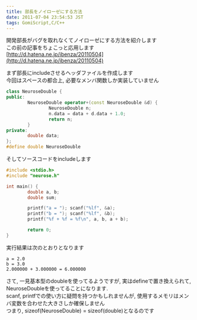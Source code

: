 ```yaml
---
title: 部長をノイローゼにする方法
date: 2011-07-04 23:54:53 JST
tags: GomiScript,C/C++
---
```


開発部長がバグを取れなくてノイローゼにする方法を紹介します  
この前の記事をちょこっと応用します  
[http://d.hatena.ne.jp/ibenza/20110504](http://d.hatena.ne.jp/ibenza/20110504)

  
まず部長にincludeさせるヘッダファイルを作成します  
今回はスペースの都合上, 必要なメンバ関数しか実装していません

```cpp
class NeuroseDouble {
public:
        NeuroseDouble operator+(const NeuroseDouble &d) {
                NeuroseDouble n;
                n.data = data + d.data + 1.0;
                return n;
        }
private:
        double data;
};
#define double NeuroseDouble
```

そしてソースコードをincludeします

```cpp
#include <stdio.h>
#include "neurose.h"

int main() {
        double a, b;
        double sum;

        printf("a = "); scanf("%lf", &a);
        printf("b = "); scanf("%lf", &b);
        printf("%f + %f = %f\n", a, b, a + b);

        return 0;
}
```

実行結果は次のとおりとなります

```
a = 2.0
b = 3.0
2.000000 + 3.000000 = 6.000000
```

さて, 一見基本型のdoubleを使ってるようですが, 実はdefineで置き換えられて, NeuroseDoubleを使ってることになります.  
scanf, printfでの使い方に疑問を持つかもしれませんが, 使用するメモリはメンバ変数を合わせた大きさしか確保しません  
つまり, sizeof(NeuroseDouble) = sizeof(double)となるのです

